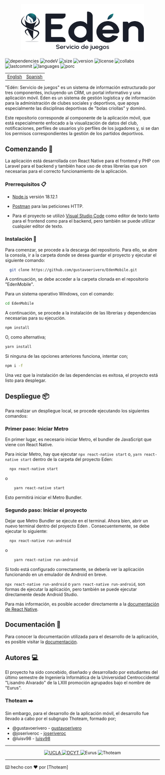 
<h1 align="center">
  <img src="./public/assets/eden.svg" alt="Eden" width="400" height="150" />
</h1>

![dependencies](https://img.shields.io/depfu/dependencies/github/gustavoerivero/EdenMobile)
![nodeV](https://img.shields.io/node/v/react-native)
![size](https://img.shields.io/github/repo-size/gustavoerivero/EdenMobile)
![version](https://img.shields.io/github/package-json/v/gustavoerivero/EdenMobile)
![license](https://img.shields.io/github/license/gustavoerivero/EdenMobile)
![collabs](https://img.shields.io/github/contributors/gustavoerivero/EdenMobile)
![lastcommit](https://img.shields.io/github/last-commit/gustavoerivero/EdenMobile)
![languages](https://img.shields.io/github/languages/count/gustavoerivero/EdenMobile)
![porc](https://img.shields.io/github/languages/top/gustavoerivero/EdenMobile)

<div align="center">
  <table>
      <tr>
          <!-- Do not translate this table -->
          <td><a href="./README.md"> English </a></td>
          <td><a href="./README-ES.md"> Spanish </a></td>
      </tr>
  </table>
</div>


"Edén: Servicio de juegos" es un sistema de información estructurado por tres componentes,
incluyendo un CRM, un portal informativo y una aplicación móvil. Eden es un 
sistema de gestión logística y de información para la administración de
clubes sociales y deportivos, que apoya especialmente las disciplinas deportivas de "bolas 
criollas" y dominó.

Este repositorio corresponde al componente de la aplicación móvil, que está 
especialmente enfocado a la visualización de datos del club, notificaciones, perfiles de 
usuarios y/o perfiles de los jugadores y, si se dan los permisos correspondientes 
la gestión de los partidos deportivos.

## Comenzando 🚀

La aplicación está desarrollada con React Native para el frontend y PHP con Laravel para el 
backend y también hace uso de otras librerías que son necesarias para el correcto funcionamiento 
de la aplicación.

### Prerrequisitos 📋

* [Node.js](https://nodejs.org/en/) versión 18.12.1

* [Postman](https://www.postman.com/) para las peticiones HTTP.

* Para el proyecto se utilizó [Visual Studio Code](https://code.visualstudio.com/) como editor de texto tanto para el frontend como para el backend, pero también se puede utilizar cualquier editor de texto.

### Instalación 🔧

Para comenzar, se procede a la descarga del repositorio. Para ello, se abre la consola,
ir a la carpeta donde se desea guardar el proyecto y ejecutar el siguiente comando:

```bash
  git clone https://github.com/gustavoerivero/EdenMobile.git
```

A continuación, se debe acceder a la carpeta clonada en el repositorio "EdenMobile".

Para un sistema operativo Windows, con el comando:

```bash
cd EdenMobile
```

A continuación, se procede a la instalación de las librerías y dependencias necesarias para su ejecución.

```bash
npm install
```

O, como alternativa;

```bash
yarn install
```

Si ninguna de las opciones anteriores funciona, intentar con;

```bash
npm i -f
```

Una vez que la instalación de las dependencias es exitosa, el proyecto está listo para desplegar.

## Despliegue 📦 

Para realizar un despliegue local, se procede ejecutando los siguientes comandos:

### Primer paso: Iniciar Metro

En primer lugar, es necesario iniciar Metro, el bundler de JavaScript que viene con React Native. 

Para iniciar Metro, hay que ejecutar ```npx react-native start``` o, ```yarn react-native start``` 
dentro de la carpeta del proyecto Eden:

```bash
  npx react-native start
```

o

```bash
    yarn react-native start
```

Esto permitirá iniciar el Metro Bundler.

### Segundo paso: Iniciar el proyecto

Dejar que Metro Bundler se ejecute en el terminal. Ahora bien, abrir un nuevo terminal dentro del proyecto Eden . Consecuentemente, se debe ejecutar lo siguiente:

```bash
  npx react-native run-android
```

o

```bash
    yarn react-native run-android
```

Si todo está configurado correctamente, se debería ver la aplicación funcionando en 
un emulador de Android en breve.

```npx react-native run-android``` o ```yarn react-native run-android```, son formas de ejecutar la aplicación, pero también se puede ejecutar directamente desde Android Studio.

Para más información, es posible acceder directamente a la [documentación de React Native](https://reactnative.dev/docs/environment-setup).

## Documentación 📕

Para conocer la documentación utilizada para el desarrollo de la aplicación, es posible visitar la [documentación](https://drive.google.com/drive/folders/1mAbI0DoGZUTUPalTCa9e0e3yG1RdAi9N).

## Autores 💻

El proyecto ha sido concebido, diseñado y desarrollado por estudiantes del último semestre de Ingeniería Informática de la Universidad Centroccidental "Lisandro Alvarado" de la LXIII promoción agrupados bajo el nombre de "Eurus".

### Thoteam ✒️
Sin embargo, para el desarrollo de la aplicación móvil, el desarrollo fue 
llevado a cabo por el subgrupo Thoteam, formado por;

*  @gustavoerivero  - [gustavoerivero](https://github.com/gustavoerivero)
*  @joseriveroc - [joseriveroc](https://github.com/joseriveroc)
*  @luisv98   - [luisv98](https://github.com/luisv98)

---

<p align="center">
 <a href="http://www.ucla.edu.ve/">
  <img src="./public/assets/ucla.png" alt="UCLA" width="45" height="50" />
 </a>
 <a href="http://dcyt.ucla.edu.ve/">
  <img src="./public/assets/dcyt.png" alt="DCYT" width="65" height="50" />
 </a>
 <img src="./public/assets/eurus.png" alt="Eurus" width="100" height="50" />
 <img src="./public/assets/thoteam.png" alt="Thoteam" width="175" height="50" />
</p>

---
⌨️ hecho con ❤️ por [Thoteam] 
